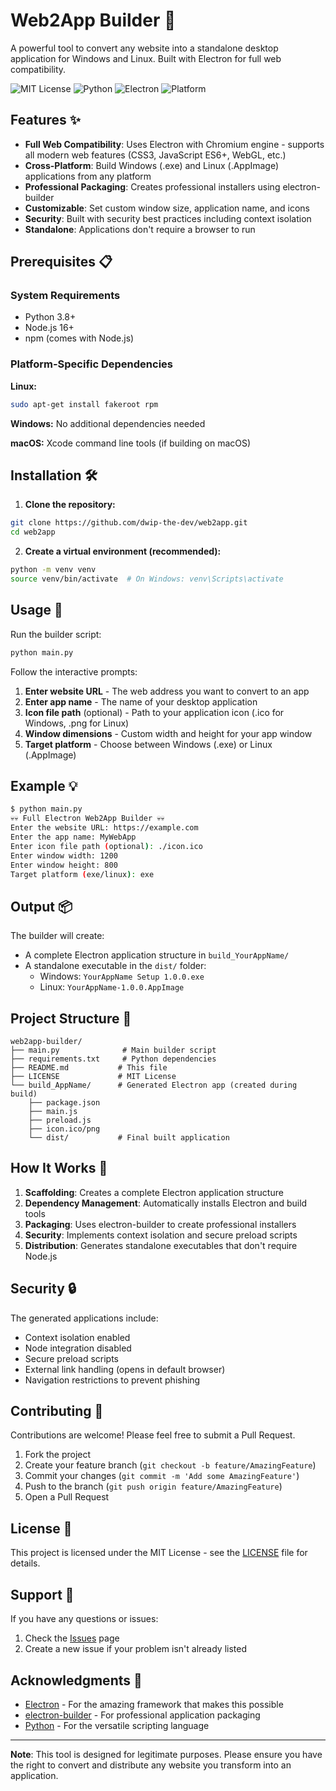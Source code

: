 # Web2App Builder 🚀

A powerful tool to convert any website into a standalone desktop application for Windows and Linux. Built with Electron for full web compatibility.

![MIT License](https://img.shields.io/badge/License-MIT-blue.svg)
![Python](https://img.shields.io/badge/Python-3.8%2B-green.svg)
![Electron](https://img.shields.io/badge/Electron-28.0.0-blue.svg)
![Platform](https://img.shields.io/badge/Platform-Windows%20%7C%20Linux-lightgrey.svg)

## Features ✨

- **Full Web Compatibility**: Uses Electron with Chromium engine - supports all modern web features (CSS3, JavaScript ES6+, WebGL, etc.)
- **Cross-Platform**: Build Windows (.exe) and Linux (.AppImage) applications from any platform
- **Professional Packaging**: Creates professional installers using electron-builder
- **Customizable**: Set custom window size, application name, and icons
- **Security**: Built with security best practices including context isolation
- **Standalone**: Applications don't require a browser to run

## Prerequisites 📋

### System Requirements
- Python 3.8+
- Node.js 16+
- npm (comes with Node.js)

### Platform-Specific Dependencies
**Linux:**
```bash
sudo apt-get install fakeroot rpm
```

**Windows:** No additional dependencies needed

**macOS:** Xcode command line tools (if building on macOS)

## Installation 🛠️

1. **Clone the repository:**
```bash
git clone https://github.com/dwip-the-dev/web2app.git
cd web2app
```

2. **Create a virtual environment (recommended):**
```bash
python -m venv venv
source venv/bin/activate  # On Windows: venv\Scripts\activate
```

## Usage 🚀

Run the builder script:

```bash
python main.py
```

Follow the interactive prompts:

1. **Enter website URL** - The web address you want to convert to an app
2. **Enter app name** - The name of your desktop application
3. **Icon file path** (optional) - Path to your application icon (.ico for Windows, .png for Linux)
4. **Window dimensions** - Custom width and height for your app window
5. **Target platform** - Choose between Windows (.exe) or Linux (.AppImage)

## Example 💡

```bash
$ python main.py
💀💀 Full Electron Web2App Builder 💀💀
Enter the website URL: https://example.com
Enter the app name: MyWebApp
Enter icon file path (optional): ./icon.ico
Enter window width: 1200
Enter window height: 800
Target platform (exe/linux): exe
```

## Output 📦

The builder will create:
- A complete Electron application structure in `build_YourAppName/`
- A standalone executable in the `dist/` folder:
  - Windows: `YourAppName Setup 1.0.0.exe`
  - Linux: `YourAppName-1.0.0.AppImage`

## Project Structure 📁

```
web2app-builder/
├── main.py              # Main builder script
├── requirements.txt     # Python dependencies
├── README.md           # This file
├── LICENSE             # MIT License
└── build_AppName/      # Generated Electron app (created during build)
    ├── package.json
    ├── main.js
    ├── preload.js
    ├── icon.ico/png
    └── dist/           # Final built application
```

## How It Works 🔧

1. **Scaffolding**: Creates a complete Electron application structure
2. **Dependency Management**: Automatically installs Electron and build tools
3. **Packaging**: Uses electron-builder to create professional installers
4. **Security**: Implements context isolation and secure preload scripts
5. **Distribution**: Generates standalone executables that don't require Node.js

## Security 🔒

The generated applications include:
- Context isolation enabled
- Node integration disabled
- Secure preload scripts
- External link handling (opens in default browser)
- Navigation restrictions to prevent phishing

## Contributing 🤝

Contributions are welcome! Please feel free to submit a Pull Request.

1. Fork the project
2. Create your feature branch (`git checkout -b feature/AmazingFeature`)
3. Commit your changes (`git commit -m 'Add some AmazingFeature'`)
4. Push to the branch (`git push origin feature/AmazingFeature`)
5. Open a Pull Request

## License 📄

This project is licensed under the MIT License - see the [LICENSE](LICENSE) file for details.

## Support 💬

If you have any questions or issues:

1. Check the [Issues](https://github.com/dwip-the-dev/web2app/issues) page
2. Create a new issue if your problem isn't already listed

## Acknowledgments 🙏

- [Electron](https://electronjs.org/) - For the amazing framework that makes this possible
- [electron-builder](https://github.com/electron-userland/electron-builder) - For professional application packaging
- [Python](https://python.org) - For the versatile scripting language

---

**Note**: This tool is designed for legitimate purposes. Please ensure you have the right to convert and distribute any website you transform into an application.
